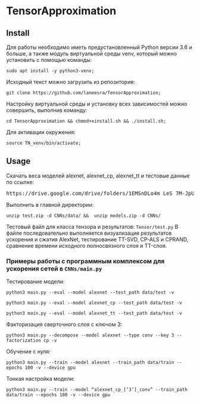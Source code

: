 # TensorApproximation
## Install
Для работы  необходимо  иметь  предустановленный  Python версии 3.6 и больше, а также модуль виртуальной среды venv, 
который можно установить с помощью команды:
<pre><code>sudo apt install -y python3-venv;</code></pre>
Исходный текст можно загрузить из репозитория:
<pre><code>git clone https://github.com/laneesra/TensorApproximation;</code></pre>
Настройку виртуальной  среды  и  установку всех  зависимостей можно совершить, выполнив команду:
<pre><code>cd TensorApproximation && chmod+xinstall.sh && ./install.sh;</code></pre>
Для активации окружения:
<pre><code>source TN_venv/bin/activate;</code></pre>
## Usage
Скачать веса моделей alexnet, alexnet_cp, alexnet_tt и тестовые данные по ссылке:
<pre>https://drive.google.com/drive/folders/1EMSnDLo4m_LeS_7M-JpURuptsmZvJyAY?usp=sharing</pre>
Выполнить в главной директории:
<pre><code>unzip test.zip -d CNNs/data/ &&  unzip models.zip -d CNNs/
</code></pre>
Тестовый файл для класса тензора и результатов: <code>Tensor/test.py</code>
В файле последовательно выполняется визуализация результатов ускорения и сжатия AlexNet, тестирование TT-SVD, CP-ALS и CPRAND, сравнение времени исходного полносвязного слоя и TT-слоя.

### Примеры работы с программным комплексом для ускорения сетей в <code>CNNs/main.py</code> 
Тестирование модели:
<pre><code>python3 main.py --eval --model alexnet --test_path data/test -v</code></pre>
<pre><code>python3 main.py --eval --model alexnet_cp --test_path data/test -v</code></pre>
<pre><code>python3 main.py --eval --model alexnet_tt --test_path data/test -v</code></pre>

Факторизация сверточного слоя с ключом 3:
<pre><code>python3 main.py --decompose --model alexnet --type conv --key 3 --factorization cp -v</code></pre>
Обучение с нуля:
<pre><code>python3 main.py --train --model alexnet --train_path data/train --epochs 100 -v --device gpu</code></pre>
Тонкая настройка модели:
<pre><code>python3 main.py --train --model “alexnet_cp_[‘3’]_conv” --train_path data/train --epochs 100 -v --device gpu</code></pre>
